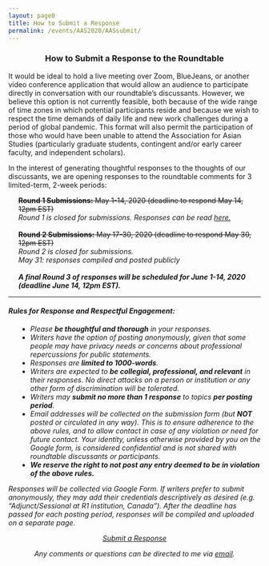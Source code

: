 ```yaml
---
layout: page0
title: How to Submit a Response
permalink: /events/AAS2020/AASsubmit/
---
```


<center><h3>How to Submit a Response to the Roundtable</h3></center>
<p></p>
It would be ideal to hold a live meeting over Zoom, BlueJeans, or another video conference application that would allow an audience to participate directly in conversation with our roundtable’s discussants. However, we believe this option is not currently feasible, both because of the wide range of time zones in which potential participants reside and because we wish to respect the time demands of daily life and new work challenges during a period of global pandemic. This format will also permit the participation of those who would have been unable to attend the Association for Asian Studies (particularly graduate students, contingent and/or early career faculty, and independent scholars).
<p></p>
In the interest of generating thoughtful responses to the thoughts of our discussants, we are opening responses to the roundtable comments for 3 limited-term, 2-week periods:
<p></p>

<span style="padding-left: 20px; display:block"><strike><b>Round 1 Submissions:</b> May 1-14, 2020 (deadline to respond May 14, 12pm EST)</strike><br><em>Round 1 is closed for submissions. Responses can be read <a href="/events/AAS2020/Round1/">here.</a></em><br>
&nbsp;<br><strike><b>Round 2 Submissions:</b> May 17-30, 2020 (deadline to respond May 30, 12pm EST)</strike><br>
<em>Round 2 is closed for submissions.<br>
<em>May 31: responses compiled and posted publicly</em><br>
&nbsp;<br><b>A final Round 3 of responses will be scheduled for June 1-14, 2020 (deadline June 14, 12pm EST).</b>

<p></p>


<hr>
<h4><b>Rules for Response and Respectful Engagement:</b></h4>
<p></p>
<div>
<span style="padding-left: 20px; display:block">
<ul><li>Please <b>be thoughtful and thorough</b> in your responses.</li>
<li>Writers have the option of posting anonymously, given that some people may have privacy needs or concerns about professional repercussions for public statements.</li>
<li>Responses are <b>limited to 1000-words</b>.</li>
<li>Writers are expected to <b>be collegial, professional, and relevant</b> in their responses. No direct attacks on a person or institution or any other form of discrimination will be tolerated.</li>
<li>Writers may <b>submit no more than 1 response</b> to topics <b>per posting period</b>.</li>
<li>Email addresses will be collected on the submission form (but <b>NOT</b> posted or circulated in any way). This is to ensure adherence to the above rules, and to allow contact in case of any violation or need for future contact. Your identity, unless otherwise provided by you on the Google form, is considered confidential and is not shared with roundtable discussants or participants.</li>
<li><b>We reserve the right to not post any entry deemed to be in violation of the above rules.</b></li></ul></span>
</div>
<p></p>
Responses will be collected via Google Form. If writers prefer to submit anonymously, they may add their credentials descriptively as desired (e.g. “Adjunct/Sessional at R1 institution, Canada”). After the deadline has passed for each posting period, responses will be compiled and uploaded on a separate page.
<p></p>
<center>
<a href="https://forms.gle/aieGs8CbxYPUqCcC7" target="_blank" class="btn btn-primary btn-lg outline2" role="button">Submit a Response</a>
<p></p>
<p></p>
Any comments or questions can be directed to me via <a href="mailto:prcurtis@umich.edu">email</a>.
</center>
